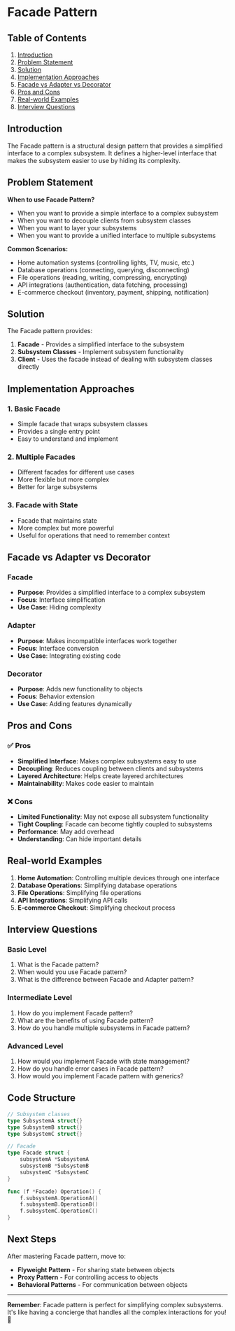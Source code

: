 # Facade Pattern

## Table of Contents
1. [Introduction](#introduction)
2. [Problem Statement](#problem-statement)
3. [Solution](#solution)
4. [Implementation Approaches](#implementation-approaches)
5. [Facade vs Adapter vs Decorator](#facade-vs-adapter-vs-decorator)
6. [Pros and Cons](#pros-and-cons)
7. [Real-world Examples](#real-world-examples)
8. [Interview Questions](#interview-questions)

## Introduction

The Facade pattern is a structural design pattern that provides a simplified interface to a complex subsystem. It defines a higher-level interface that makes the subsystem easier to use by hiding its complexity.

## Problem Statement

**When to use Facade Pattern?**
- When you want to provide a simple interface to a complex subsystem
- When you want to decouple clients from subsystem classes
- When you want to layer your subsystems
- When you want to provide a unified interface to multiple subsystems

**Common Scenarios:**
- Home automation systems (controlling lights, TV, music, etc.)
- Database operations (connecting, querying, disconnecting)
- File operations (reading, writing, compressing, encrypting)
- API integrations (authentication, data fetching, processing)
- E-commerce checkout (inventory, payment, shipping, notification)

## Solution

The Facade pattern provides:
1. **Facade** - Provides a simplified interface to the subsystem
2. **Subsystem Classes** - Implement subsystem functionality
3. **Client** - Uses the facade instead of dealing with subsystem classes directly

## Implementation Approaches

### 1. Basic Facade
- Simple facade that wraps subsystem classes
- Provides a single entry point
- Easy to understand and implement

### 2. Multiple Facades
- Different facades for different use cases
- More flexible but more complex
- Better for large subsystems

### 3. Facade with State
- Facade that maintains state
- More complex but more powerful
- Useful for operations that need to remember context

## Facade vs Adapter vs Decorator

### Facade
- **Purpose**: Provides a simplified interface to a complex subsystem
- **Focus**: Interface simplification
- **Use Case**: Hiding complexity

### Adapter
- **Purpose**: Makes incompatible interfaces work together
- **Focus**: Interface conversion
- **Use Case**: Integrating existing code

### Decorator
- **Purpose**: Adds new functionality to objects
- **Focus**: Behavior extension
- **Use Case**: Adding features dynamically

## Pros and Cons

### ✅ Pros
- **Simplified Interface**: Makes complex subsystems easy to use
- **Decoupling**: Reduces coupling between clients and subsystems
- **Layered Architecture**: Helps create layered architectures
- **Maintainability**: Makes code easier to maintain

### ❌ Cons
- **Limited Functionality**: May not expose all subsystem functionality
- **Tight Coupling**: Facade can become tightly coupled to subsystems
- **Performance**: May add overhead
- **Understanding**: Can hide important details

## Real-world Examples

1. **Home Automation**: Controlling multiple devices through one interface
2. **Database Operations**: Simplifying database operations
3. **File Operations**: Simplifying file operations
4. **API Integrations**: Simplifying API calls
5. **E-commerce Checkout**: Simplifying checkout process

## Interview Questions

### Basic Level
1. What is the Facade pattern?
2. When would you use Facade pattern?
3. What is the difference between Facade and Adapter pattern?

### Intermediate Level
1. How do you implement Facade pattern?
2. What are the benefits of using Facade pattern?
3. How do you handle multiple subsystems in Facade pattern?

### Advanced Level
1. How would you implement Facade with state management?
2. How do you handle error cases in Facade pattern?
3. How would you implement Facade pattern with generics?

## Code Structure

```go
// Subsystem classes
type SubsystemA struct{}
type SubsystemB struct{}
type SubsystemC struct{}

// Facade
type Facade struct {
    subsystemA *SubsystemA
    subsystemB *SubsystemB
    subsystemC *SubsystemC
}

func (f *Facade) Operation() {
    f.subsystemA.OperationA()
    f.subsystemB.OperationB()
    f.subsystemC.OperationC()
}
```

## Next Steps

After mastering Facade pattern, move to:
- **Flyweight Pattern** - For sharing state between objects
- **Proxy Pattern** - For controlling access to objects
- **Behavioral Patterns** - For communication between objects

---

**Remember**: Facade pattern is perfect for simplifying complex subsystems. It's like having a concierge that handles all the complex interactions for you! 🚀
